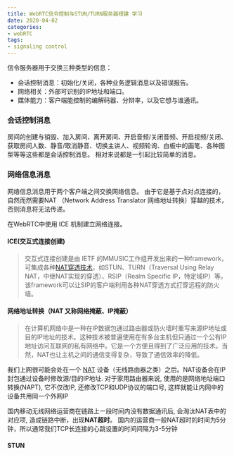 ```yaml
---
title: WebRTC信令控制与STUN/TURN服务器搭建 学习
date: 2020-04-02
categories:
- webRTC
tags:
- signaling control
---
```

 信令服务器用于交换三种类型的信息：
- 会话控制消息：初始化/关闭，各种业务逻辑消息以及错误报告。
- 网络相关：外部可识别的IP地址和端口。
- 媒体能力：客户端能控制的编解码器、分辩率，以及它想与谁通讯。

### 会话控制消息
  房间的创建与销毁、加入房间、离开房间、开启音频/关闭音频、开启视频/关闭、获取房间人数、静音/取消静音、切换主讲人、视频轮询、白板中的画笔、各种图型等等这些都是会话控制消息。
  相对来说都是一引起比较简单的消息。

### 网络信息消息

网络信息消息用于两个客户端之间交换网络信息。
由于它是基于点对点连接的，自然而然需要NAT （Network Address Translator 网络地址转换）穿越的技术，否则消息将无法传递。
 
在WebRTC中使用 ICE 机制建立网络连接。
#### ICE(交互式连接创建)
> 交互式连接创建是由 IETF 的MMUSIC工作组开发出来的一种framework，可集成各种[NAT穿透技术](https://zh.wikipedia.org/wiki/NAT%E7%A9%BF%E9%80%8F)，如STUN、TURN（Traversal Using Relay NAT，中继NAT实现的穿透）、RSIP（Realm Specific IP，特定域IP）等。该framework可以让SIP的客户端利用各种NAT穿透方式打穿远程的防火墙。

####  网络地址转换（NAT 又称网络掩蔽、IP掩蔽）

> 在计算机网络中是一种在IP数据包通过路由器或防火墙时重写来源IP地址或目的IP地址的技术。这种技术被普遍使用在有多台主机但只通过一个公有IP地址访问互联网的私有网络中。它是一个方便且得到了广泛应用的技术。当然，NAT也让主机之间的通信变得复杂，导致了通信效率的降低。

我们上网很可能会处在一个 [NAT](https://zh.wikipedia.org/wiki/%E7%BD%91%E7%BB%9C%E5%9C%B0%E5%9D%80%E8%BD%AC%E6%8D%A2) 设备（无线路由器之类）之后。NAT设备会在IP封包通过设备时修改源/目的IP地址. 对于家用路由器来说, 使用的是网络地址端口转换(NAPT), 它不仅改IP, 还修改TCP和UDP协议的端口号, 这样就能让内网中的设备共用同一个外网IP

国内移动无线网络运营商在链路上一段时间内没有数据通讯后, 会淘汰NAT表中的对应项, 造成链路中断，出现**NAT超时**。 国内的运营商一般NAT超时的时间为5分钟，所以通常我们TCP长连接的心跳设置的时间间隔为3-5分钟

#### STUN
